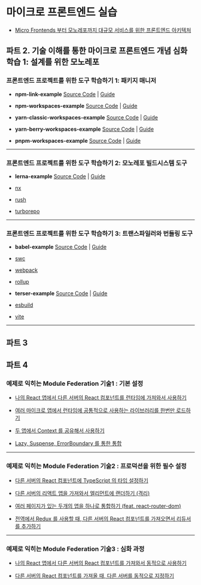 # 마이크로 프론트엔드 실습

- [Micro Frontends 부터 모노레포까지 대규모 서비스를 위한 프론트엔드 아키텍처](https://fastcampus.co.kr/dev_online_mfa)

## 파트 2. 기술 이해를 통한 마이크로 프론트엔드 개념 심화 학습 1: 설계를 위한 모노레포

### 프론트엔드 프로젝트를 위한 도구 학습하기 1: 패키지 매니저

- **npm-link-example** [Source Code](https://github.com/fc-micro-frontends/npm-link-example) | [Guide](https://2woongjae.notion.site/npm-link-example-55ae9aaf3f724021af42546ffcd7d805)

- **npm-workspaces-example** [Source Code](https://github.com/fc-micro-frontends/npm-workspaces-example) | [Guide](https://2woongjae.notion.site/npm-workspaces-example-c01ebb9eaf334278a14c9994cf5ea571)

- **yarn-classic-workspaces-example** [Source Code](https://github.com/fc-micro-frontends/yarn-classic-workspaces-example) | [Guide](https://2woongjae.notion.site/yarn-classic-workspaces-example-3406387638424fe7a6ff5cb861bfed38)

- **yarn-berry-workspaces-example** [Source Code](https://github.com/fc-micro-frontends/yarn-berry-workspaces-example) | [Guide](https://2woongjae.notion.site/yarn-berry-workspaces-example-b9d4d5c47f7d46cfbbb8e0bbcd7260b7)

- **pnpm-workspaces-example** [Source Code](https://github.com/fc-micro-frontends/pnpm-workspaces-example) | [Guide](https://2woongjae.notion.site/pnpm-workspaces-example-f6eb197c774f4f98a6082d714181ef54)

---

### 프론트엔드 프로젝트를 위한 도구 학습하기 2: 모노레포 빌드시스템 도구

- **lerna-example** [Source Code](https://github.com/fc-micro-frontends/lerna-example) | [Guide](https://2woongjae.notion.site/lerna-example-081d2a9b81984f138f37ef37668e3529)

- [nx](https://www.notion.so/nx-df39324a674f407ab909430b238f3419?pvs=21)

- [rush](https://www.notion.so/rush-a9df045e89f346498b9dc4a0d588aaef?pvs=21)

- [turborepo](https://www.notion.so/turborepo-09f3037135ad4a3790141b986d484697?pvs=21)

---

### 프론트엔드 프로젝트를 위한 도구 학습하기 3: 트랜스파일러와 번들링 도구

- **babel-example** [Source Code](https://github.com/fc-micro-frontends/babel-example) | [Guide](https://2woongjae.notion.site/babel-example-54c151258b814ba5a9ff0f86040b1f07)

- [swc](https://www.notion.so/swc-4d53222895ec436dabe4d82130c39f5d?pvs=21)

- [webpack](https://www.notion.so/webpack-791c0376c39843f08dddb05adadb12ab?pvs=21)

- [rollup](https://www.notion.so/rollup-a19215da135d4bf7ad056906ae10ec16?pvs=21)

- **terser-example** [Source Code](https://github.com/fc-micro-frontends/terser-example) | [Guide](https://2woongjae.notion.site/terser-example-d3fc46c2806d4602be420928c993e4c0)

- [esbuild](https://www.notion.so/esbuild-883087feb882419bb83072449324856b?pvs=21)

- [vite](https://www.notion.so/vite-d7d68dc491eb4533a9eb7e073ab92ffd?pvs=21)

---

## 파트 3

## 파트 4

### 예제로 익히는 Module Federation 기술1 : 기본 설정

- [나의 React 앱에서 다른 서버의 React 컴포넌트를 런타임에 가져와서 사용하기](https://www.notion.so/React-React-081d572755254539af0e8c06bd9b131e?pvs=21)

- [여러 마이크로 앱에서 런타임에 공통적으로 사용하는 라이브러리를 한번만 로드하기](https://www.notion.so/12f214bdb97c4f488aea9d842cbe3633?pvs=21)

- [두 앱에서 Context 를 공유해서 사용하기](https://www.notion.so/Context-97b604eac5774b17a2751d912dcfcdce?pvs=21)

- [Lazy, Suspense, ErrorBoundary 를 통한 통합](https://www.notion.so/Lazy-Suspense-ErrorBoundary-6df098d75d4846e8959c83331145680d?pvs=21)

---

### 예제로 익히는 Module Federation 기술2 : 프로덕션을 위한 필수 설정

- [다른 서버의 React 컴포넌트에 TypeScript 의 타입 설정하기](https://www.notion.so/React-TypeScript-8990ceafc1504374b5d0b13e8fb013db?pvs=21)

- [다른 서버의 리액트 앱을 가져와서 엘리먼트에 랜더하기 (격리)](https://www.notion.so/b21da129cf874d0fa8a91cc0b932051a?pvs=21)

- [여러 페이지가 있는 두개의 앱을 하나로 통합하기 (feat. react-router-dom)](https://www.notion.so/feat-react-router-dom-c299accab0724bb5a9c1fff20f2cca6c?pvs=21)

- [전역에서 Redux 를 사용할 때, 다른 서버의 React 컴포넌트를 가져오면서 리듀서를 추가하기](https://www.notion.so/Redux-React-beaca84997f4451aa9c375e93bb1b213?pvs=21)

---

### 예제로 익히는 Module Federation 기술3 : 심화 과정

- [나의 React 앱에서 다른 서버의 React 컴포넌트를 가져와서 동적으로 사용하기](https://www.notion.so/React-React-c2430ed885f24a5fa26213dd246c6901?pvs=21)

- [다른 서버의 React 컴포넌트를 가져올 때, 다른 서버를 동적으로 지정하기](https://www.notion.so/React-75c4f7ec2fd946b797b623e0da1cf9f9?pvs=21)
